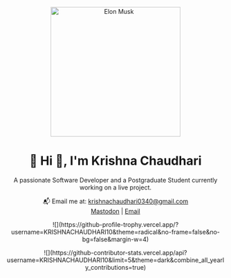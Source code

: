 <!-- Elon Musk image at the top -->
<p align="center">
  <img src="https://upload.wikimedia.org/wikipedia/commons/e/ed/Elon_Musk_Royal_Society.jpg" alt="Elon Musk" width="300"/>
</p>

<!-- Your intro -->
<h1 align="center">💫 Hi 👋, I'm Krishna Chaudhari</h1>

<p align="center">
A passionate Software Developer and a Postgraduate Student currently working on a live project.
</p>

<!-- Your contact/socials -->
<p align="center">
  📬 Email me at: <a href="mailto:krishnachaudhari0340@gmail.com">krishnachaudhari0340@gmail.com</a><br>
  <a href="https://mastodon.social/@KrishnaChaudhari-ow9ni">Mastodon</a> | <a href="mailto:krishnachaudhari0340@gmail.com">Email</a>
</p>

<!-- GitHub trophies -->
<p align="center">
  ![](https://github-profile-trophy.vercel.app/?username=KRISHNACHAUDHARI10&theme=radical&no-frame=false&no-bg=false&margin-w=4)
</p>

<!-- GitHub stats -->
<p align="center">
  ![](https://github-contributor-stats.vercel.app/api?username=KRISHNACHAUDHARI10&limit=5&theme=dark&combine_all_yearly_contributions=true)
</p>

